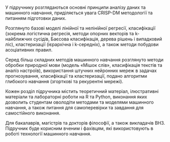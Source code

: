 У підручнику розглядаються основні принципи аналізу даних та машинного навчання, приділяється увага CRISP-DM методології та питанням підготовки даних. 

Розглянуто базові моделі лінійної та нелінійної регресії, класифікації (зокрема логістична регресія, методи опорних векторів та k-найближчих сусідів, Баєсова класифікація, дерева рішень і випадковий ліс), кластеризації (ієрархічна і k-середніх), а також методи побудови асоціативних правил. 

Серед більш складних методів машинного навчання розглянуто методи обробки природної мови (модель «Мішок слів», класифікація текстів та аналіз настроїв), використання штучних нейронних мереж в задачах прогнозування, класифікації та кластеризації, подано алгоритми глибокого навчання (згорткові та рекурентні мережі).

Кожен розділ підручника містить теоретичний матеріал, ілюстративні матеріали та лабораторні роботи на R та Python, виконання яких дозволить студентам оволодіти методами та моделями машинного навчання, а також питання для самоперевірки та завдання для самостійного виконання.

Для бакалаврів, магістрів та докторів філософії, а також викладачів ВНЗ. Підручник буде корисним вченим і фахівцям, які використовують в роботі технології машинного навчання.
